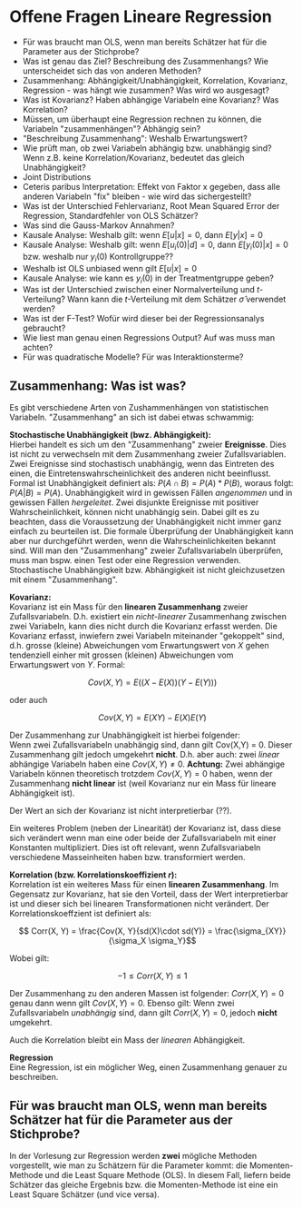 # Offene Fragen Lineare Regression

- Für was braucht man OLS, wenn man bereits Schätzer hat für die Parameter aus der Stichprobe?
- Was ist genau das Ziel? Beschreibung des Zusammenhangs? Wie unterscheidet sich das von anderen Methoden?
- Zusammenhang: Abhängigkeit/Unabhängigkeit, Korrelation, Kovarianz, Regression - was hängt wie zusammen? Was wird wo ausgesagt?
- Was ist Kovarianz? Haben abhängige Variabeln eine Kovarianz? Was Korrelation?
- Müssen, um überhaupt eine Regression rechnen zu können, die Variabeln "zusammenhängen"? Abhängig sein?
- "Beschreibung Zusammenhang": Weshalb Erwartungswert?
- Wie prüft man, ob zwei Variabeln abhängig bzw. unabhängig sind? Wenn z.B. keine Korrelation/Kovarianz, bedeutet das gleich Unabhängigkeit?
- Joint Distributions
- Ceteris paribus Interpretation: Effekt von Faktor x gegeben, dass alle anderen Variabeln "fix" bleiben - wie wird das sichergestellt?
- Was ist der Unterschied Fehlervarianz, Root Mean Squared Error der Regression, Standardfehler von OLS Schätzer?
- Was sind die Gauss-Markov Annahmen?
- Kausale Analyse: Weshalb gilt: wenn $E[u\vert x]=0$, dann $E[y \vert x]=0$
- Kausale Analyse: Weshalb gilt: wenn $E[u_i(0)\vert d]=0$, dann $E[y_i(0) \vert x]=0$ bzw. weshalb nur $y_i(0)$ Kontrollgruppe??
- Weshalb ist OLS unbiased wenn gilt $E[u \vert x]=0$
- Kausale Analyse: wie kann es $y_i(0)$ in der Treatmentgruppe geben?
- Was ist der Unterschied zwischen einer Normalverteilung und $t$-Verteilung? Wann kann die $t$-Verteilung mit dem Schätzer $\hat \sigma$ verwendet werden?
- Was ist der F-Test? Wofür wird dieser bei der Regressionsanalys gebraucht?
- Wie liest man genau einen Regressions Output? Auf was muss man achten?
- Für was quadratische Modelle? Für was Interaktionsterme?

## Zusammenhang: Was ist was?
Es gibt verschiedene Arten von Zushammenhängen von statistischen Variabeln. "Zusammenhang" an sich ist dabei etwas 
schwammig:

**Stochastische Unabhängigkeit (bwz. Abhängigkeit):**  
Hierbei handelt es sich um den "Zusammenhang" zweier **Ereignisse**. Dies ist nicht zu verwechseln
mit dem Zusammenhang zweier Zufallsvariablen. Zwei Ereignisse sind stochastisch unabhängig, wenn das Eintreten des einen, 
die Eintretenswahrscheinlichkeit des anderen nicht beeinflusst. Formal ist Unabhängigkeit definiert als: 
$P(A \cap B) = P(A) * P(B)$, woraus folgt: $P(A \vert B) = P(A)$. 
Unabhängigkeit wird in gewissen Fällen *angenommen* und in gewissen Fällen *hergeleitet*. Zwei disjunkte Ereignisse mit
positiver Wahrscheinlichkeit, können nicht unabhängig sein. Dabei gilt es zu beachten, dass die Voraussetzung der 
Unabhängigkeit nicht immer ganz einfach zu beurteilen ist. Die formale Überprüfung der Unabhängigkeit kann aber nur
durchgeführt werden, wenn die Wahrscheinlichkeiten bekannt sind. Will man den "Zusammenhang" zweier Zufallsvariabeln 
überprüfen, muss man bspw. einen Test oder eine Regression verwenden. Stochastische Unabhängigkeit bzw. Abhängigkeit ist
nicht gleichzusetzen mit einem "Zusammenhang".

**Kovarianz:**  
Kovarianz ist ein Mass für den **linearen Zusammenhang** zweier Zufallsvariabeln. D.h. existiert ein *nicht-linearer* 
Zusammenhang zwischen zwei Variabeln, kann dies nicht durch die Kovarianz erfasst werden. Die Kovarianz erfasst, inwiefern
zwei Variabeln miteinander "gekoppelt" sind, d.h. grosse (kleine) Abweichungen vom Erwartungswert von $X$ gehen tendenziell
einher mit grossen (kleinen) Abweichungen vom Erwartungswert von $Y$. Formal:

$$ Cov(X, Y) = E((X - E(X))(Y - E(Y)))$$

oder auch

$$ Cov(X, Y) = E(XY) - E(X) E(Y)$$

Der Zusammenhang zur Unabhängigkeit ist hierbei folgender:   
Wenn zwei Zufallsvariabeln unabhängig sind, dann gilt Cov(X,Y) = 0. Dieser Zusammenhang gilt jedoch umgekehrt **nicht**.
D.h. aber auch: zwei *linear* abhängige Variabeln haben eine $Cov(X, Y) \neq 0$. **Achtung:** Zwei abhängige Variabeln 
können theoretisch trotzdem $Cov(X,Y) = 0$ haben, wenn der Zusammenhang **nicht linear** ist (weil Kovarianz
nur ein Mass für lineare Abhängigkeit ist).


Der Wert an sich der Kovarianz ist nicht interpretierbar (??).

Ein weiteres Problem (neben der Linearität) der Kovarianz ist, dass diese sich verändert wenn man eine oder beide
der Zufallsvariabeln mit einer Konstanten multipliziert. Dies ist oft relevant, wenn Zufallsvariabeln verschiedene
Masseinheiten haben bzw. transformiert werden. 


**Korrelation (bzw. Korrelationskoeffizient $r$):**  
Korrelation ist ein weiteres Mass für einen **linearen Zusammenhang**. Im Gegensatz zur Kovarianz, hat sie den Vorteil, 
dass der Wert interpretierbar ist und dieser sich bei linearen Transformationen nicht verändert. Der Korrelationskoeffzient
ist definiert als: 

$$ Corr(X, Y) = \frac{Cov(X, Y}{sd(X)\cdot sd(Y)} = \frac{\sigma_{XY}}{\sigma_X \sigma_Y}$$

Wobei gilt:

$$-1 \le Corr(X, Y) \le 1$$


Der Zusammenhang zu den anderen Massen ist folgender: $Corr(X, Y) = 0$ genau dann wenn gilt $Cov(X, Y) = 0$. Ebenso 
gilt: Wenn zwei Zufallsvariabeln *unabhängig* sind, dann gilt $Corr(X, Y) = 0$, jedoch **nicht** umgekehrt.

Auch die Korrelation bleibt ein Mass der *linearen* Abhängigkeit.


**Regression**  
Eine Regression, ist ein möglicher Weg, einen Zusammenhang genauer zu beschreiben. 



## Für was braucht man OLS, wenn man bereits Schätzer hat für die Parameter aus der Stichprobe?
In der Vorlesung zur Regression werden **zwei** mögliche Methoden vorgestellt, wie man zu Schätzern für die 
Parameter kommt: die Momenten-Methode und die Least Square Methode (OLS). In diesem Fall, liefern beide Schätzer
das gleiche Ergebnis bzw. die Momenten-Methode ist eine ein Least Square Schätzer (und vice versa).